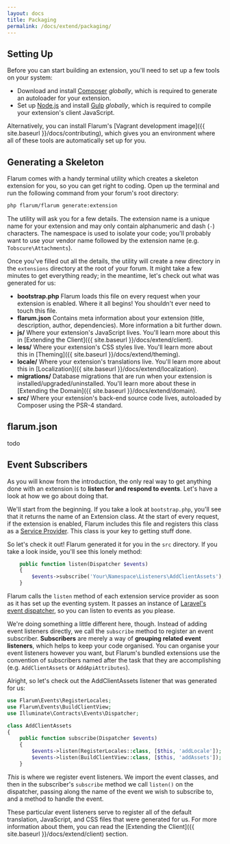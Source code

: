 ```yaml
---
layout: docs
title: Packaging
permalink: /docs/extend/packaging/
---
```

## Setting Up

Before you can start building an extension, you'll need to set up a few tools on your system:

* Download and install [Composer](https://getcomposer.org) *globally*, which is required to generate an autoloader for your extension.
* Set up [Node.js](https://nodejs.org) and install [Gulp](http://gulpjs.com) *globally*, which is required to compile your extension's client JavaScript.

Alternatively, you can install Flarum's [Vagrant development image]({{ site.baseurl }}/docs/contributing), which gives you an environment where all of these tools are automatically set up for you.

## Generating a Skeleton

Flarum comes with a handy terminal utility which creates a skeleton extension for you, so you can get right to coding. Open up the terminal and run the following command from your forum's root directory:

```bash
php flarum/flarum generate:extension
```

The utility will ask you for a few details. The extension name is a unique name for your extension and may only contain alphanumeric and dash (`-`) characters. The namespace is used to isolate your code; you'll probably want to use your vendor name followed by the extension name (e.g. `Tobscure\Attachments`).

Once you've filled out all the details, the utility will create a new directory in the `extensions` directory at the root of your forum. It might take a few minutes to get everything ready; in the meantime, let's check out what was generated for us:

* **bootstrap.php** Flarum loads this file on every request when your extension is enabled. Where it all begins! You shouldn't ever need to touch this file.
* **flarum.json** Contains meta information about your extension (title, description, author, dependencies). More information a bit further down.
* **js/** Where your extension's JavaScript lives. You'll learn more about this in [Extending the Client]({{ site.baseurl }}/docs/extend/client).
* **less/** Where your extension's CSS styles live. You'll learn more about this in [Theming]({{ site.baseurl }}/docs/extend/theming).
* **locale/** Where your extension's translations live. You'll learn more about this in [Localization]({{ site.baseurl }}/docs/extend/localization).
* **migrations/** Database migrations that are run when your extension is installed/upgraded/uninstalled. You'll learn more about these in [Extending the Domain]({{ site.baseurl }}/docs/extend/domain).
* **src/** Where your extension's back-end source code lives, autoloaded by Composer using the PSR-4 standard.

## flarum.json

todo

## Event Subscribers 

As you will know from the introduction, the only real way to get anything done with an extension is to **listen for and respond to events**. Let's have a look at how we go about doing that.

We'll start from the beginning. If you take a look at `bootstrap.php`, you'll see that it returns the name of an Extension class. At the start of every request, if the extension is enabled, Flarum includes this file and registers this class as a [Service Provider](http://laravel.com/docs/5.1/providers). This class is your key to getting stuff done.

So let's check it out! Flarum generated it for you in the `src` directory. If you take a look inside, you'll see this lonely method:

```php
    public function listen(Dispatcher $events)
    {
        $events->subscribe('Your\Namespace\Listeners\AddClientAssets');
    }
```

Flarum calls the `listen` method of each extension service provider as soon as it has set up the eventing system. It passes an instance of [Laravel's event dispatcher](http://laravel.com/docs/5.1/events), so you can listen to events as you please.

We're doing something a little different here, though. Instead of adding event listeners directly, we call the `subscribe` method to register an event subscriber. **Subscribers** are merely a way of **grouping related event listeners**, which helps to keep your code organised. You can organise your event listeners however you want, but Flarum's bundled extensions use the convention of subscribers named after the task that they are accomplishing (e.g. `AddClientAssets` or `AddApiAttributes`).

Alright, so let's check out the AddClientAssets listener that was generated for us:

```php
use Flarum\Events\RegisterLocales;
use Flarum\Events\BuildClientView;
use Illuminate\Contracts\Events\Dispatcher;

class AddClientAssets
{
    public function subscribe(Dispatcher $events)
    {
        $events->listen(RegisterLocales::class, [$this, 'addLocale']);
        $events->listen(BuildClientView::class, [$this, 'addAssets']);
    }
```

*This* is where we register event listeners. We import the event classes, and then in the subscriber's `subscribe` method we call `listen()` on the dispatcher, passing along the name of the event we wish to subscribe to, and a method to handle the event.

These particular event listeners serve to register all of the default translation, JavaScript, and CSS files that were generated for us. For more information about them, you can read the [Extending the Client]({{ site.baseurl }}/docs/extend/client) section.
